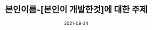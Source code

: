 ---
title:  "본인이름-[본인이 개발한것]에 대한 주제"
excerpt: "개발한것"

categories:
  - 개발일지
tags:
  - 본인이름

toc: true
toc_sticky: true
sidebar_main: true
 
date: 2021-09-24
last_modified_at: 2021-09-24
---